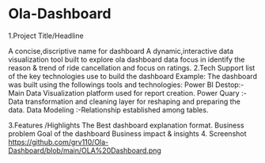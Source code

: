 # Ola-Dashboard
1.Project Title/Headline

A concise,discriptive name for dashboard
A dynamic,interactive data visualization tool built to explore ola dashboard data focus in identify the reason & trend of ride cancellation
and focus on ratings.
2.Tech Support
list of the key technologies use to build the dashboard
Example:
The dashboard was built using the followings tools and technologies:
    Power BI Destop:-Main Data Visualization platform used for report creation.
    Power Quary :- Data transformation and cleaning layer for reshaping and preparing the data.
    Data Modeling :-Relationship established among tables.

3.Features /Highlights
   The Best dashboard explanation format.
   Business problem
   Goal of the dashboard
   Business impact & insights
4. Screenshot
https://github.com/grv110/Ola-Dashboard/blob/main/OLA%20Dashboard.png
   
